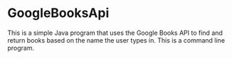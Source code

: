 # GoogleBooksApi
This is a simple Java program that uses the Google Books API to find and return books based on the name the user types in. This is a command line program.
